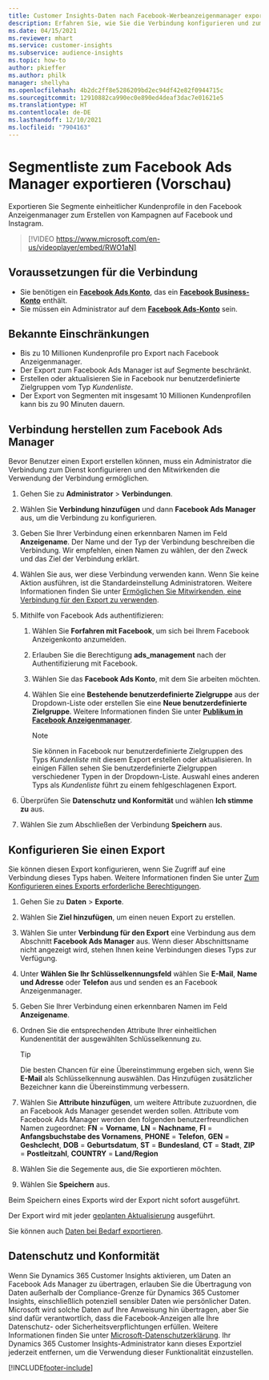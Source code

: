 ```yaml
---
title: Customer Insights-Daten nach Facebook-Werbeanzeigenmanager exportieren (Video)
description: Erfahren Sie, wie Sie die Verbindung konfigurieren und zum Facebook Ads Manager exportieren.
ms.date: 04/15/2021
ms.reviewer: mhart
ms.service: customer-insights
ms.subservice: audience-insights
ms.topic: how-to
author: pkieffer
ms.author: philk
manager: shellyha
ms.openlocfilehash: 4b2dc2ff8e5286209bd2ec94df42e82f0944715c
ms.sourcegitcommit: 12910882ca990ec0e890ed4deaf3dac7e01621e5
ms.translationtype: HT
ms.contentlocale: de-DE
ms.lasthandoff: 12/10/2021
ms.locfileid: "7904163"
---
```

# <a name="export-segments-list-to-facebook-ads-manager-preview"></a>Segmentliste zum Facebook Ads Manager exportieren (Vorschau)

Exportieren Sie Segmente einheitlicher Kundenprofile in den Facebook Anzeigenmanager zum Erstellen von Kampagnen auf Facebook und Instagram.

> [!VIDEO https://www.microsoft.com/en-us/videoplayer/embed/RWO1aN]

## <a name="prerequisites-for-connection"></a>Voraussetzungen für die Verbindung

- Sie benötigen ein [**Facebook Ads Konto**](https://www.facebook.com/business/learn/lessons/step-by-step-ads-manager-account), das ein [**Facebook Business-Konto**](https://business.facebook.com/) enthält.
- Sie müssen ein Administrator auf dem [**Facebook Ads-Konto**](https://www.facebook.com/business/learn/lessons/step-by-step-ads-manager-account) sein.

## <a name="known-limitations"></a>Bekannte Einschränkungen

- Bis zu 10 Millionen Kundenprofile pro Export nach Facebook Anzeigenmanager.
- Der Export zum Facebook Ads Manager ist auf Segmente beschränkt.
- Erstellen oder aktualisieren Sie in Facebook nur benutzerdefinierte Zielgruppen vom Typ *Kundenliste*.
- Der Export von Segmenten mit insgesamt 10 Millionen Kundenprofilen kann bis zu 90 Minuten dauern.

## <a name="set-up-connection-to-facebook-ads-manager"></a>Verbindung herstellen zum Facebook Ads Manager

Bevor Benutzer einen Export erstellen können, muss ein Administrator die Verbindung zum Dienst konfigurieren und den Mitwirkenden die Verwendung der Verbindung ermöglichen.

1. Gehen Sie zu **Administrator** > **Verbindungen**.

1. Wählen Sie **Verbindung hinzufügen** und dann **Facebook Ads Manager** aus, um die Verbindung zu konfigurieren.

1. Geben Sie Ihrer Verbindung einen erkennbaren Namen im Feld **Anzeigename**. Der Name und der Typ der Verbindung beschreiben die Verbindung. Wir empfehlen, einen Namen zu wählen, der den Zweck und das Ziel der Verbindung erklärt.

1. Wählen Sie aus, wer diese Verbindung verwenden kann. Wenn Sie keine Aktion ausführen, ist die Standardeinstellung Administratoren. Weitere Informationen finden Sie unter [Ermöglichen Sie Mitwirkenden, eine Verbindung für den Export zu verwenden](connections.md#allow-contributors-to-use-a-connection-for-exports).

1. Mithilfe von Facebook Ads authentifizieren: 

   1. Wählen Sie **Forfahren mit Facebook**, um sich bei Ihrem Facebook Anzeigenkonto anzumelden.

   1. Erlauben Sie die Berechtigung **ads_management** nach der Authentifizierung mit Facebook.

   1. Wählen Sie das **Facebook Ads Konto**, mit dem Sie arbeiten möchten.

   1. Wählen Sie eine **Bestehende benutzerdefinierte Zielgruppe** aus der Dropdown-Liste oder erstellen Sie eine **Neue benutzerdefinierte Zielgruppe**. Weitere Informationen finden Sie unter [**Publikum in Facebook Anzeigenmanager**](https://www.facebook.com/business/help/744354708981227?id=2469097953376494).
      > [!NOTE]
      > Sie können in Facebook nur benutzerdefinierte Zielgruppen des Typs *Kundenliste* mit diesem Export erstellen oder aktualisieren. In einigen Fällen sehen Sie benutzerdefinierte Zielgruppen verschiedener Typen in der Dropdown-Liste. Auswahl eines anderen Typs als *Kundenliste* führt zu einem fehlgeschlagenen Export. 

1. Überprüfen Sie **Datenschutz und Konformität** und wählen **Ich stimme zu** aus.

1. Wählen Sie zum Abschließen der Verbindung **Speichern** aus.

## <a name="configure-an-export"></a>Konfigurieren Sie einen Export

Sie können diesen Export konfigurieren, wenn Sie Zugriff auf eine Verbindung dieses Typs haben. Weitere Informationen finden Sie unter [Zum Konfigurieren eines Exports erforderliche Berechtigungen](export-destinations.md#set-up-a-new-export).

1. Gehen Sie zu **Daten** > **Exporte**.

1. Wählen Sie **Ziel hinzufügen**, um einen neuen Export zu erstellen. 

1. Wählen Sie unter **Verbindung für den Export** eine Verbindung aus dem Abschnitt **Facebook Ads Manager** aus. Wenn dieser Abschnittsname nicht angezeigt wird, stehen Ihnen keine Verbindungen dieses Typs zur Verfügung.

1. Unter **Wählen Sie Ihr Schlüsselkennungsfeld** wählen Sie **E-Mail**, **Name und Adresse** oder **Telefon** aus und senden es an Facebook Anzeigenmanager. 

1. Geben Sie Ihrer Verbindung einen erkennbaren Namen im Feld **Anzeigename**.

1. Ordnen Sie die entsprechenden Attribute Ihrer einheitlichen Kundenentität der ausgewählten Schlüsselkennung zu.
   > [!TIP]
   > Die besten Chancen für eine Übereinstimmung ergeben sich, wenn Sie **E-Mail** als Schlüsselkennung auswählen. Das Hinzufügen zusätzlicher Bezeichner kann die Übereinstimmung verbessern.

1. Wählen Sie **Attribute hinzufügen**, um weitere Attribute zuzuordnen, die an Facebook Ads Manager gesendet werden sollen. Attribute vom Facebook Ads Manager werden den folgenden benutzerfreundlichen Namen zugeordnet: **FN** = **Vorname**, **LN** = **Nachname**, **FI** = **Anfangsbuchstabe des Vornamens**, **PHONE** = **Telefon**, **GEN** = **Geshclecht**, **DOB** = **Geburtsdatum**, **ST** = **Bundesland**, **CT** = **Stadt**, **ZIP** = **Postleitzahl**, **COUNTRY** = **Land/Region**

1. Wählen Sie die Segemente aus, die Sie exportieren möchten.

1. Wählen Sie **Speichern** aus.

Beim Speichern eines Exports wird der Export nicht sofort ausgeführt.

Der Export wird mit jeder [geplanten Aktualisierung](system.md#schedule-tab) ausgeführt. 

Sie können auch [Daten bei Bedarf exportieren](export-destinations.md#run-exports-on-demand). 

## <a name="data-privacy-and-compliance"></a>Datenschutz und Konformität

Wenn Sie Dynamics 365 Customer Insights aktivieren, um Daten an Facebook Ads Manager zu übertragen, erlauben Sie die Übertragung von Daten außerhalb der Compliance-Grenze für Dynamics 365 Customer Insights, einschließlich potenziell sensibler Daten wie persönlicher Daten. Microsoft wird solche Daten auf Ihre Anweisung hin übertragen, aber Sie sind dafür verantwortlich, dass die Facebook-Anzeigen alle Ihre Datenschutz- oder Sicherheitsverpflichtungen erfüllen. Weitere Informationen finden Sie unter [Microsoft-Datenschutzerklärung](https://go.microsoft.com/fwlink/?linkid=396732).
Ihr Dynamics 365 Customer Insights-Administrator kann dieses Exportziel jederzeit entfernen, um die Verwendung dieser Funktionalität einzustellen.


[!INCLUDE[footer-include](../includes/footer-banner.md)]
